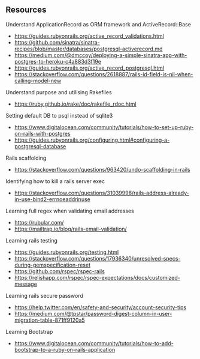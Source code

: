 ## Resources

Understand ApplicationRecord as ORM framework and ActiveRecord::Base

- https://guides.rubyonrails.org/active_record_validations.html
- https://github.com/sinatra/sinatra-recipes/blob/master/databases/postgresql-activerecord.md
- https://medium.com/@dmccoy/deploying-a-simple-sinatra-app-with-postgres-to-heroku-c4a883d3f19e
- https://guides.rubyonrails.org/active_record_postgresql.html
- https://stackoverflow.com/questions/2618887/rails-id-field-is-nil-when-calling-model-new

Understand purpose and utilising Rakefiles

- https://ruby.github.io/rake/doc/rakefile_rdoc.html

Setting default DB to psql instead of sqlite3

- https://www.digitalocean.com/community/tutorials/how-to-set-up-ruby-on-rails-with-postgres
- https://guides.rubyonrails.org/configuring.html#configuring-a-postgresql-database

Rails scaffolding

- https://stackoverflow.com/questions/963420/undo-scaffolding-in-rails

Identifying how to kill a rails server exec

- https://stackoverflow.com/questions/31039998/rails-address-already-in-use-bind2-errnoeaddrinuse

Learning full regex when validating email addresses

- https://rubular.com/
- https://mailtrap.io/blog/rails-email-validation/

Learning rails testing

- https://guides.rubyonrails.org/testing.html
- https://stackoverflow.com/questions/17936340/unresolved-specs-during-gemspecification-reset
- https://github.com/rspec/rspec-rails
- https://relishapp.com/rspec/rspec-expectations/docs/customized-message

Learning rails secure password

- https://help.twitter.com/en/safety-and-security/account-security-tips
- https://medium.com/@tpstar/password-digest-column-in-user-migration-table-871ff9120a5

Learning Bootstrap

- https://www.digitalocean.com/community/tutorials/how-to-add-bootstrap-to-a-ruby-on-rails-application

